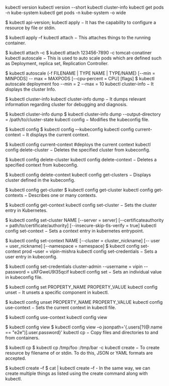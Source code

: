 


kubectl version
kubectl version --short
kubectl cluster-info
kubectl get pods -n kube-system
kubectl get pods -n kube-system -o wide



$ kubectl api-version;
kubectl apply − It has the capability to configure a resource by file or stdin.

$ kubectl apply –f <filename>
kubectl attach − This attaches things to the running container.

$ kubectl attach <pod> –c <container>
$ kubectl attach 123456-7890 -c tomcat-conatiner
kubectl autoscale − This is used to auto scale pods which are defined such as Deployment, replica set, Replication Controller.

$ kubectl autoscale (-f FILENAME | TYPE NAME | TYPE/NAME) [--min = MINPODS] --
max = MAXPODS [--cpu-percent = CPU] [flags]
$ kubectl autoscale deployment foo --min = 2 --max = 10
kubectl cluster-info − It displays the cluster Info.

$ kubectl cluster-info
kubectl cluster-info dump − It dumps relevant information regarding cluster for debugging and diagnosis.

$ kubectl cluster-info dump
$ kubectl cluster-info dump --output-directory = /path/to/cluster-state
kubectl config − Modifies the kubeconfig file.

$ kubectl config <SUBCOMMAD>
$ kubectl config –-kubeconfig <String of File name>
kubectl config current-context − It displays the current context.

$ kubectl config current-context
#deploys the current context
kubectl config delete-cluster − Deletes the specified cluster from kubeconfig.

$ kubectl config delete-cluster <Cluster Name>
kubectl config delete-context − Deletes a specified context from kubeconfig.

$ kubectl config delete-context <Context Name>
kubectl config get-clusters − Displays cluster defined in the kubeconfig.

$ kubectl config get-cluster
$ kubectl config get-cluster <Cluser Name>
kubectl config get-contexts − Describes one or many contexts.

$ kubectl config get-context <Context Name>
kubectl config set-cluster − Sets the cluster entry in Kubernetes.

$ kubectl config set-cluster NAME [--server = server] [--certificateauthority =
path/to/certificate/authority] [--insecure-skip-tls-verify = true]
kubectl config set-context − Sets a context entry in kubernetes entrypoint.

$ kubectl config set-context NAME [--cluster = cluster_nickname] [--
user = user_nickname] [--namespace = namespace]
$ kubectl config set-context prod –user = vipin-mishra
kubectl config set-credentials − Sets a user entry in kubeconfig.

$ kubectl config set-credentials cluster-admin --username = vipin --
password = uXFGweU9l35qcif
kubectl config set − Sets an individual value in kubeconfig file.

$ kubectl config set PROPERTY_NAME PROPERTY_VALUE
kubectl config unset − It unsets a specific component in kubectl.

$ kubectl config unset PROPERTY_NAME PROPERTY_VALUE
kubectl config use-context − Sets the current context in kubectl file.

$ kubectl config use-context <Context Name>
kubectl config view

$ kubectl config view
$ kubectl config view –o jsonpath='{.users[?(@.name == "e2e")].user.password}'
kubectl cp − Copy files and directories to and from containers.

$ kubectl cp <Files from source> <Files to Destinatiion>
$ kubectl cp /tmp/foo <some-pod>:/tmp/bar -c <specific-container>
kubectl create − To create resource by filename of or stdin. To do this, JSON or YAML formats are accepted.

$ kubectl create –f <File Name>
$ cat <file name> | kubectl create –f -
In the same way, we can create multiple things as listed using the create command along with kubectl.


